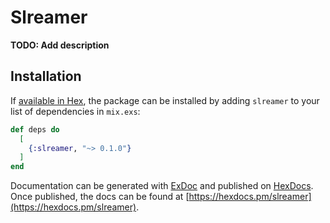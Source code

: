 # Slreamer

**TODO: Add description**

## Installation

If [available in Hex](https://hex.pm/docs/publish), the package can be installed
by adding `slreamer` to your list of dependencies in `mix.exs`:

```elixir
def deps do
  [
    {:slreamer, "~> 0.1.0"}
  ]
end
```

Documentation can be generated with [ExDoc](https://github.com/elixir-lang/ex_doc)
and published on [HexDocs](https://hexdocs.pm). Once published, the docs can
be found at [https://hexdocs.pm/slreamer](https://hexdocs.pm/slreamer).

